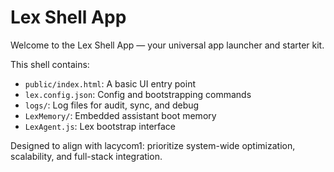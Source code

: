 # Lex Shell App

Welcome to the Lex Shell App — your universal app launcher and starter kit.

This shell contains:
- `public/index.html`: A basic UI entry point
- `lex.config.json`: Config and bootstrapping commands
- `logs/`: Log files for audit, sync, and debug
- `LexMemory/`: Embedded assistant boot memory
- `LexAgent.js`: Lex bootstrap interface

Designed to align with lacycom1: prioritize system-wide optimization, scalability, and full-stack integration.

